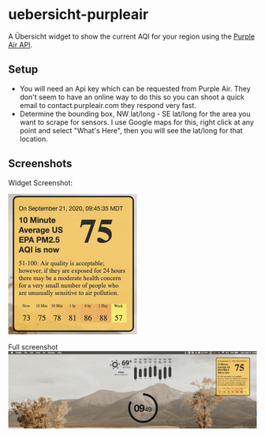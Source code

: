 # uebersicht-purpleair

A Übersicht widget to show the current AQI for your region using the [Purple Air API](http://api.purpleair.com/).

## Setup
  * You will need an Api key which can be requested from Purple Air. They don't seem to have an online way to do this so you can shoot a quick email to contact.purpleair.com they respond very fast.
  * Determine the bounding box, NW lat/long - SE lat/long for the area you want to scrape for sensors. I use Google maps for this, right click at any point and select "What's Here", then you will see the lat/long for that location.

## Screenshots

Widget Screenshot:

![Widget Screenshot](https://raw.githubusercontent.com/th3jamin/uebersicht-purpleair/master/widget-screenshot.png)

Full screenshot
![Resized](https://raw.githubusercontent.com/th3jamin/uebersicht-purpleair/master/full-screenshot.png)

